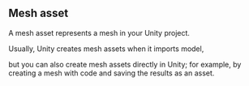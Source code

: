 ## Mesh asset
A mesh asset represents a mesh in your Unity project.

Usually, Unity creates mesh assets when it imports model,

but you can also create mesh assets directly in Unity; for example, by creating a mesh with code and saving the results as an asset.










